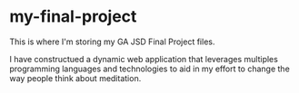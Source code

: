 # my-final-project
This is where I'm storing my GA JSD Final Project files.

I have constructued a dynamic web application that leverages multiples programming languages and technologies to aid in my effort to change the way people think about meditation.
